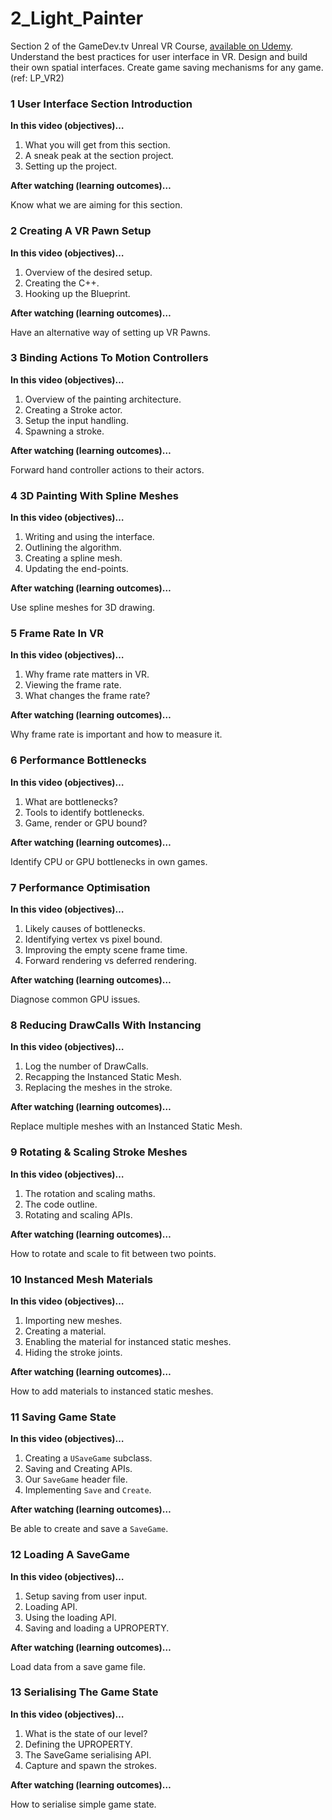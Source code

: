 # 2_Light_Painter

Section 2 of the GameDev.tv Unreal VR Course, [available on Udemy](http://gdev.tv/unrealvrgithuboffer). Understand the best practices for user interface in VR. Design and build their own spatial interfaces. Create game saving mechanisms for any game. (ref: LP_VR2)

### 1 User Interface Section Introduction ###

**In this video (objectives)…**

1. What you will get from this section.
2. A sneak peak at the section project.
3. Setting up the project.

**After watching (learning outcomes)…**

Know what we are aiming for this section.

### 2 Creating A VR Pawn Setup ###

**In this video (objectives)…**

1. Overview of the desired setup.
2. Creating the C++.
3. Hooking up the Blueprint.

**After watching (learning outcomes)…**

Have an alternative way of setting up VR Pawns.

### 3 Binding Actions To Motion Controllers ###

**In this video (objectives)…**

1. Overview of the painting architecture.
2. Creating a Stroke actor.
3. Setup the input handling.
4. Spawning a stroke.

**After watching (learning outcomes)…**

Forward hand controller actions to their actors.

### 4 3D Painting With Spline Meshes ###

**In this video (objectives)…**

1. Writing and using the interface.
2. Outlining the algorithm.
3. Creating a spline mesh.
4. Updating the end-points.

**After watching (learning outcomes)…**

Use spline meshes for 3D drawing.

### 5 Frame Rate In VR ###

**In this video (objectives)…**

1. Why frame rate matters in VR.
2. Viewing the frame rate.
3. What changes the frame rate?

**After watching (learning outcomes)…**

Why frame rate is important and how to measure it.

### 6 Performance Bottlenecks ###

**In this video (objectives)…**

1. What are bottlenecks?
2. Tools to identify bottlenecks.
3. Game, render or GPU bound?

**After watching (learning outcomes)…**

Identify CPU or GPU bottlenecks in own games.

### 7 Performance Optimisation ###

**In this video (objectives)…**

1. Likely causes of bottlenecks.
2. Identifying vertex vs pixel bound.
3. Improving the empty scene frame time.
4. Forward rendering vs deferred rendering.

**After watching (learning outcomes)…**

Diagnose common GPU issues.

### 8 Reducing DrawCalls With Instancing ###

**In this video (objectives)…**

1. Log the number of DrawCalls.
2. Recapping the Instanced Static Mesh.
3. Replacing the meshes in the stroke.

**After watching (learning outcomes)…**

Replace multiple meshes with an Instanced Static Mesh.

### 9 Rotating & Scaling Stroke Meshes ###

**In this video (objectives)…**

1. The rotation and scaling maths.
2. The code outline.
3. Rotating and scaling APIs.

**After watching (learning outcomes)…**

How to rotate and scale to fit between two points.

### 10 Instanced Mesh Materials ###

**In this video (objectives)…**

1. Importing new meshes.
2. Creating a material.
3. Enabling the material for instanced static meshes.
4. Hiding the stroke joints.

**After watching (learning outcomes)…**

How to add materials to instanced static meshes.

### 11 Saving Game State ###

**In this video (objectives)…**

1. Creating a `USaveGame` subclass.
2. Saving and Creating APIs.
3. Our `SaveGame` header file.
4. Implementing `Save` and `Create`.

**After watching (learning outcomes)…**

Be able to create and save a `SaveGame`.

### 12 Loading A SaveGame ###

**In this video (objectives)…**

1. Setup saving from user input.
2. Loading API.
3. Using the loading API.
4. Saving and loading a UPROPERTY.

**After watching (learning outcomes)…**

Load data from a save game file.

### 13 Serialising The Game State ###

**In this video (objectives)…**

1. What is the state of our level?
2. Defining the UPROPERTY.
3. The SaveGame serialising API.
4. Capture and spawn the strokes.

**After watching (learning outcomes)…**

How to serialise simple game state.
